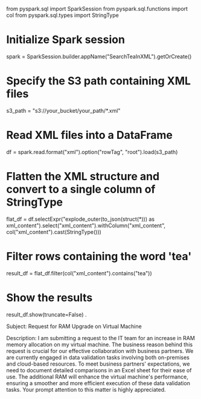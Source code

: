 from pyspark.sql import SparkSession
from pyspark.sql.functions import col
from pyspark.sql.types import StringType

# Initialize Spark session
spark = SparkSession.builder.appName("SearchTeaInXML").getOrCreate()

# Specify the S3 path containing XML files
s3_path = "s3://your_bucket/your_path/*.xml"

# Read XML files into a DataFrame
df = spark.read.format("xml").option("rowTag", "root").load(s3_path)

# Flatten the XML structure and convert to a single column of StringType
flat_df = df.selectExpr("explode_outer(to_json(struct(*))) as xml_content").select("xml_content").withColumn("xml_content", col("xml_content").cast(StringType()))

# Filter rows containing the word 'tea'
result_df = flat_df.filter(col("xml_content").contains("tea"))

# Show the results
result_df.show(truncate=False)
.

Subject: Request for RAM Upgrade on Virtual Machine

Description:
I am submitting a request to the IT team for an increase in RAM memory allocation on my virtual machine. The business reason behind this request is crucial for our effective collaboration with business partners. We are currently engaged in data validation tasks involving both on-premises and cloud-based resources. To meet business partners' expectations, we need to document detailed comparisons in an Excel sheet for their ease of use. The additional RAM will enhance the virtual machine's performance, ensuring a smoother and more efficient execution of these data validation tasks. Your prompt attention to this matter is highly appreciated.
